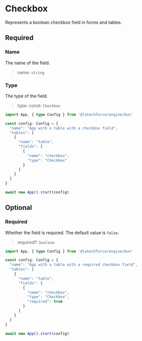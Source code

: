 # Checkbox

Represents a boolean checkbox field in forms and tables.

## Required

### Name

The name of the field.
>name: `string`

### Type

The type of the field.
>type: const: `Checkbox`

```ts
import App, { type Config } from '@latechforce/engine/bun'

const config: Config = {
  "name": "App with a table with a checkbox field",
  "tables": [
    {
      "name": "table",
      "fields": [
        {
          "name": "checkbox",
          "type": "Checkbox"
        }
      ]
    }
  ]
}

await new App().start(config)
```
## Optional

### Required

Whether the field is required.
The default value is `false`.
>required?: `boolean`

```ts
import App, { type Config } from '@latechforce/engine/bun'

const config: Config = {
  "name": "App with a table with a required checkbox field",
  "tables": [
    {
      "name": "table",
      "fields": [
        {
          "name": "checkbox",
          "type": "Checkbox",
          "required": true
        }
      ]
    }
  ]
}

await new App().start(config)
```
